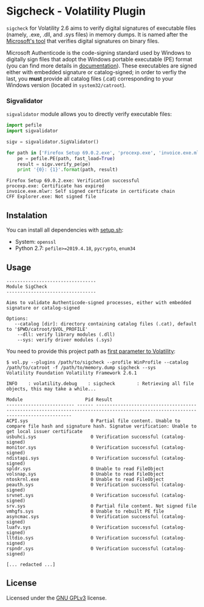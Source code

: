 # Sigcheck - Volatility Plugin

`sigcheck` for Volatility 2.6 aims to verify digital signatures of executable files (namely, .exe, .dll, and .sys files) in memory dumps. It is named after the [Microsoft's tool](https://docs.microsoft.com/en-us/sysinternals/downloads/sigcheck) that verifies digital signatures on binary files.

Microsoft Authenticode is the code-signing standard used by Windows to digitally sign files that adopt the Windows portable executable (PE) format (you can find more details in [documentation](http://download.microsoft.com/download/9/c/5/9c5b2167-8017-4bae-9fde-d599bac8184a/authenticode_pe.docx)). These executables are signed either with embedded signature or catalog-signed; in order to verfiy the last, you **must** provide all catalog files (.cat) corresponding to your Windows version (located in `system32/catroot`).

### Sigvalidator

`sigvalidator` module allows you to directly verify executable files:

```python
import pefile
import sigvalidator

sigv = sigvalidator.SigValidator()

for path in ['Firefox Setup 69.0.2.exe', 'procexp.exe', 'invoice.exe.mlwr', 'CFF Explorer.exe']:
    pe = pefile.PE(path, fast_load=True)
    result = sigv.verify_pe(pe)
    print '{0}: {1}'.format(path, result)
```

```
Firefox Setup 69.0.2.exe: Verification successful
procexp.exe: Certificate has expired
invoice.exe.mlwr: Self signed certificate in certificate chain
CFF Explorer.exe: Not signed file
```

## Instalation

You can install all dependencies with [setup.sh](setup.sh):

- System: `openssl`
- Python 2.7: `pefile>=2019.4.18`, `pycrypto`, `enum34`

## Usage

```
---------------------------------
Module SigCheck
---------------------------------

Aims to validate Authenticode-signed processes, either with embedded signature or catalog-signed

Options:
   --catalog [dir]: directory containing catalog files (.cat), default to '$PWD/catroot/$VOL_PROFILE'
    --dll: verify library modules (.dll)
    --sys: verify driver modules (.sys)
```
You need to provide this project path as [first parameter to Volatility](https://github.com/volatilityfoundation/volatility/wiki/Volatility-Usage#specifying-additional-plugin-directories):

```
$ vol.py --plugins /path/to/sigcheck --profile WinProfile --catalog /path/to/catroot -f /path/to/memory.dump sigcheck --sys
Volatility Foundation Volatility Framework 2.6.1

INFO    : volatility.debug    : sigcheck        : Retrieving all file objects, this may take a while...

Module                       Pid Result                                                                                                                  
------------------------- ------ -----------------------------------------------------------------------------------------------------------------------------------
ACPI.sys                       0 Partial file content. Unable to compare file hash and signature hash. Signatue verification: Unable to get local issuer certificate
usbuhci.sys                    0 Verification successful (catalog-signed)
monitor.sys                    0 Verification successful (catalog-signed)
ndistapi.sys                   0 Verification successful (catalog-signed)
spldr.sys                      0 Unable to read FileObject
volsnap.sys                    0 Unable to read FileObject
ntoskrnl.exe                   0 Unable to read FileObject
peauth.sys                     0 Verification successful (catalog-signed)
srvnet.sys                     0 Verification successful (catalog-signed)
srv.sys                        0 Partial file content. Not signed file
vmhgfs.sys                     0 Unable to rebuilt PE file
asyncmac.sys                   0 Verification successful (catalog-signed)
luafv.sys                      0 Verification successful (catalog-signed)
lltdio.sys                     0 Verification successful (catalog-signed)
rspndr.sys                     0 Verification successful (catalog-signed)

[... redacted ...]
```

## License

Licensed under the [GNU GPLv3](LICENSE.txt) license.

